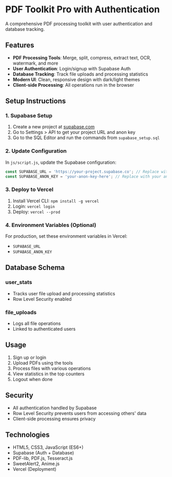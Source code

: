 # PDF Toolkit Pro with Authentication

A comprehensive PDF processing toolkit with user authentication and database tracking.

## Features

- **PDF Processing Tools**: Merge, split, compress, extract text, OCR, watermark, and more
- **User Authentication**: Login/signup with Supabase Auth
- **Database Tracking**: Track file uploads and processing statistics
- **Modern UI**: Clean, responsive design with dark/light themes
- **Client-side Processing**: All operations run in the browser

## Setup Instructions

### 1. Supabase Setup

1. Create a new project at [supabase.com](https://supabase.com)
2. Go to Settings > API to get your project URL and anon key
3. Go to the SQL Editor and run the commands from `supabase_setup.sql`

### 2. Update Configuration

In `js/script.js`, update the Supabase configuration:

```javascript
const SUPABASE_URL = 'https://your-project.supabase.co'; // Replace with your Supabase URL
const SUPABASE_ANON_KEY = 'your-anon-key-here'; // Replace with your anon key
```

### 3. Deploy to Vercel

1. Install Vercel CLI: `npm install -g vercel`
2. Login: `vercel login`
3. Deploy: `vercel --prod`

### 4. Environment Variables (Optional)

For production, set these environment variables in Vercel:

- `SUPABASE_URL`
- `SUPABASE_ANON_KEY`

## Database Schema

### user_stats
- Tracks user file upload and processing statistics
- Row Level Security enabled

### file_uploads
- Logs all file operations
- Linked to authenticated users

## Usage

1. Sign up or login
2. Upload PDFs using the tools
3. Process files with various operations
4. View statistics in the top counters
5. Logout when done

## Security

- All authentication handled by Supabase
- Row Level Security prevents users from accessing others' data
- Client-side processing ensures privacy

## Technologies

- HTML5, CSS3, JavaScript (ES6+)
- Supabase (Auth + Database)
- PDF-lib, PDF.js, Tesseract.js
- SweetAlert2, Anime.js
- Vercel (Deployment)
